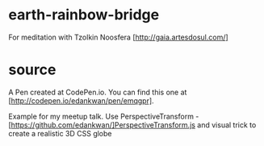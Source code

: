 # earth-rainbow-bridge
For meditation with Tzolkin Noosfera [http://gaia.artesdosul.com/]

# source
A Pen created at CodePen.io. You can find this one at [http://codepen.io/edankwan/pen/emqgpr].

Example for my meetup talk. Use PerspectiveTransform - [https://github.com/edankwan/]PerspectiveTransform.js and visual trick to create a realistic 3D CSS globe